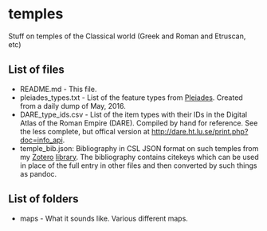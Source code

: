 # temples
Stuff on temples of the Classical world (Greek and Roman and Etruscan, etc)

## List of files

- README.md - This file.
- pleiades\_types.txt - List of the feature types from [Pleiades](http://pleiades.stoa.org). Created from a daily dump of May, 2016.
- DARE\_type\_ids.csv - List of the item types with their IDs in the Digital Atlas of the  Roman Empire (DARE). Compiled by hand for reference. See the less complete, but offical version at <http://dare.ht.lu.se/print.php?doc=info_api>.
- temple\_bib.json: Bibliography in CSL JSON format on such temples from my [Zotero](https://zotero.org/) [library](https://www.zotero.org/john_muccigrosso/items). The bibliography contains citekeys which can be used in place of the full entry in other files and then converted by such things as pandoc.

## List of folders

- maps - What it sounds like. Various different maps.